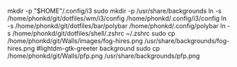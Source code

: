 mkdir -p "$HOME"/.config/i3
sudo mkdir -p /usr/share/backgrounds
ln -s /home/phonkd/git/dotfiles/wm/i3/config /home/phonkd/.config/i3/config
ln -s /home/phonkd/git/dotfiles/bar/polybar /home/phonkd/.config/polybar
ln -s /home/phonkd/git/dotfiles/shell/.zshrc ~/.zshrc
sudo cp /home/phonkd/git/Walls/images/fog-hires.png /usr/share/backgrounds/fog-hires.png #lightdm-gtk-greeter background
sudo cp /home/phonkd/git/Walls/pfp.png /usr/share/backgrounds/pfp.png
